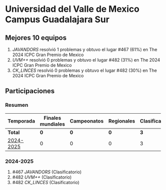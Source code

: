 ---
---

# Universidad del Valle de Mexico Campus Guadalajara Sur

## Mejores 10 equipos

1. _JAVANDORS_ resolvió 1 problemas y obtuvo el lugar #467 (61%) en The 2024 ICPC Gran Premio de Mexico
1. _UVM++_ resolvió 0 problemas y obtuvo el lugar #482 (31%) en The 2024 ICPC Gran Premio de Mexico
1. _CK_LINCES_ resolvió 0 problemas y obtuvo el lugar #482 (30%) en The 2024 ICPC Gran Premio de Mexico

## Participaciones

### Resumen

| Temporada | Finales mundiales | Campeonatos | Regionales | Clasificatorios | Equipos |
| --- | --- | --- | --- | --- | --- |
| **Total** | **0** | **0** | **0** | **3** | **3** |
| [2024-2025](#2024-2025) | 0 | 0 | 0 | 3 | 3 |

### 2024-2025

1. #467 _JAVANDORS_ (Clasificatorio)
1. #482 _UVM++_ (Clasificatorio)
1. #482 _CK_LINCES_ (Clasificatorio)



